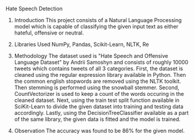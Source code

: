 Hate Speech Detection

1. Introduction
   This project consists of a Natural Language Processing model which is capable of classifying the given input text as either hateful, offensive or neutral.

2. Libraries Used
   NumPy, Pandas, Scikit-Learn, NLTK, Re

3. Methodology
   The dataset used is "Hate Speech and Offensive Language Dataset" by Andrii Samoshyn and consists of roughly 10000 tweets which contains tweets of all 3 categories.
   First, the dataset is cleaned using the regular expression library available in Python. Then the common english stopwords are removed using the NLTK toolkit. Then stemming is performed using the
   snowball stemmer. Second, CountVectorizer is used to keep a count of the words occuring in the cleaned dataset. Next, using the train test split function available in SciKit-Learn to divide the given
   dataset into training and testing data accordingly. Lastly, using the DecisionTreeClassifier available as a part of the same library, the given data is fitted and the model is trained.

4. Observation
   The accuracy was found to be 86% for the given model.
